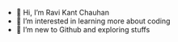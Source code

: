 - 👋 Hi, I’m Ravi Kant Chauhan
- 👀 I’m interested in learning more about coding
- 🌱 I’m new to Github and exploring stuffs

<!---
ravi-kant-chauhan/ravi-kant-chauhan is a ✨ special ✨ repository because its `README.md` (this file) appears on your GitHub profile.
You can click the Preview link to take a look at your changes.
--->
